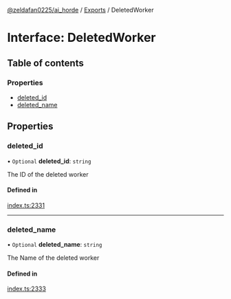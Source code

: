 [@zeldafan0225/ai_horde](../README.md) / [Exports](../modules.md) / DeletedWorker

# Interface: DeletedWorker

## Table of contents

### Properties

- [deleted\_id](DeletedWorker.md#deleted_id)
- [deleted\_name](DeletedWorker.md#deleted_name)

## Properties

### deleted\_id

• `Optional` **deleted\_id**: `string`

The ID of the deleted worker

#### Defined in

[index.ts:2331](https://github.com/ZeldaFan0225/ai_horde/blob/89ead18/index.ts#L2331)

___

### deleted\_name

• `Optional` **deleted\_name**: `string`

The Name of the deleted worker

#### Defined in

[index.ts:2333](https://github.com/ZeldaFan0225/ai_horde/blob/89ead18/index.ts#L2333)
